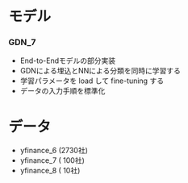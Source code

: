 # モデル
### GDN_7
* End-to-Endモデルの部分実装
* GDNによる埋込とNNによる分類を同時に学習する
* 学習パラメータを load して fine-tuning する
* データの入力手順を標準化
    
# データ
* yfinance_6 (2730社)
* yfinance_7 ( 100社)
* yfinance_8 (  10社)
